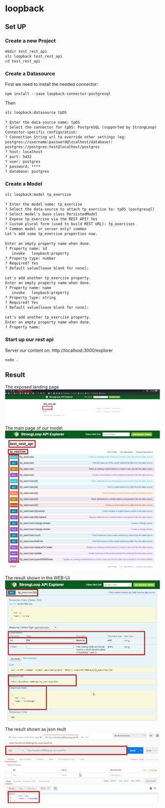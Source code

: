 # loopback

## Set UP

### Create a new Project

``` shell
mkdir test_rest_api
slc loopback test_rest_api
cd test_rest_api
```

### Create a Datasource

First we need to install the needed connector:

``` shell
npm install --save loopback-connector-postgresql
``` 

Then

``` shell
slc loopback:datasource tpDS

? Enter the data-source name: tpDS
? Select the connector for tpDS: PostgreSQL (supported by StrongLoop)
Connector-specific configuration:
? Connection String url to override other settings (eg: postgres://username:password@localhost/database): postgres://postgres:test@localhost/postgres
? host: localhost
? port: 5432
? user: postgres
? password: ****
? database: postgres
```

### Create a Model

``` shell
slc loopback:model tp_exercise

? Enter the model name: tp_exercise
? Select the data-source to attach tp_exercise to: tpDS (postgresql)
? Select model's base class PersistedModel
? Expose tp_exercise via the REST API? Yes
? Custom plural form (used to build REST URL): tp_exercises
? Common model or server only? common
Let's add some tp_exercise properties now.

Enter an empty property name when done.
? Property name: id
   invoke   loopback:property
? Property type: number
? Required? Yes
? Default value[leave blank for none]:

Let's add another tp_exercise property.
Enter an empty property name when done.
? Property name: name
   invoke   loopback:property
? Property type: string
? Required? Yes
? Default value[leave blank for none]:

Let's add another tp_exercise property.
Enter an empty property name when done.
? Property name:
```

### Start up our rest api

Server our content on: http://localhost:3000/explorer

``` shell
node .
```


## Result

The exposed landing page
![alt text](https://raw.githubusercontent.com/jkbngl/loopback/master/images/landing_page.png)

The main page of our model
![alt text](https://raw.githubusercontent.com/jkbngl/loopback/master/images/main_page.png	)

The result shown in the WEB-UI
![alt text](https://raw.githubusercontent.com/jkbngl/loopback/master/images/result.png)

The result shown as json reult
![alt text](https://raw.githubusercontent.com/jkbngl/loopback/master/images/production_result.png)


